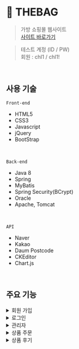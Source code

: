 # 👜 THEBAG
> 가방 쇼핑몰 웹사이트  
> [사이트 바로가기](http://localhost:8080/shoppingMall) 


> 테스트 계정 (ID / PW)  
> 회원 : chl1 / chl1!  
<br>

## 사용 기술
`Front-end`  
- HTML5  
- CSS3  
- Javascript  
- jQuery
- BootStrap  
<br>

`Back-end`  
- Java 8  
- Spring  
- MyBatis  
- Spring Security(BCrypt)
- Oracle 
- Apache, Tomcat 
<br>

`API`
- Naver
- Kakao
- Daum Postcode
- CKEditor
- Chart.js
<br>

## 주요 기능  
<details>  
  <summary>회원 가입</summary>  
  <br>  
  
  * ajax를 이용한 아이디 중복 확인 📌 [코드 보기](https://github.com/dev123542/shoppingMall/blob/main/src/main/java/com/shoppingMall/member/controller/MemberController.java#L307)  
    ```
          function idCheck(){
            var idReg = /^(?=.*[a-zA-Z])(?=.*[0-9]).{4,12}$/;   /* 영문,숫자 4~12자리만 가능 */
            var member_id = $("#member_id").val();
            $.ajax({
                url: "${pageContext.request.contextPath}/member/idCheck.do",		
                type:"post", 
                data: {"member_id" : member_id},
                success:function(data){
                  if($.trim(data) == 1){
                    $("#idResult").html("이미 사용 중인 아이디입니다");
                    $("#idResult").css("color", "red");
                  }else if($.trim(data) == 0){
                    if(!idReg.test(member_id)){
                      $("#idResult").html("영문,숫자포함 4~12자리");
                      $("#idResult").css("color", "red");
                    }else{
                      $("#idResult").html("사용 가능한 아이디입니다");
                      $("#idResult").css("color", "green");
                    }
                  }
                },
                error: function(){
                  console.log("아이디 중복확인 ajax 에러");
                }
           });
      }
    ```
  * 정규식으로 아이디, 비밀번호, 이메일 유효성 검사  
  * spring security에서 제공하는 passwordEncoder의 BCrypt 방식으로 비밀번호 암호화  
  * 작성란 전부 입력시 회원 가입 가능  
  * SMTP를 이용한 이메일 인증  
  * 인증 번호를 입력해야만 회원 가입 가능  
  
</details>  

<details>  
  <summary>로그인</summary>
  <br>
  
  * 인터셉터 처리를 하여 임의로 관리자 페이지 접근시 로그인 페이지로 이동   
  * 세션에 저장된 값으로 로그인 여부 확인  
  * REST API를 통한 소셜 로그인 구현  
  * 입력하지 않거나 아이디 또는 비밀번호가 일치하지 않을 경우 알림창으로 경고  
  <br>
  
  * 로그인 후 마이 페이지에서 비밀번호, 이메일, 전화번호 정보 수정
</details>  

<details>  
  <summary>관리자</summary>
  <br>
  
  * chart.js를 이용한 신규 가입자, 매출액, 상품별 수요 통계 차트  
  * DB에 저장된 회원 정보 확인  
  * DB에 저장되어 있는 상품을 목록으로 확인  
  * 상품명, 카테고리(상품 대분류), 가격, 상품 구분으로 검색 가능  
  * 상품 정보(색상) 추가  
  * CKEditor를 적용해서 상품 상세 이미지와 상품 설명 첨부  
  * 썸네일 이미지는 별도로 파일 첨부  
  * 빈 입력칸이 있을 경우 알림창이 뜨고, 전부 입력해야 상품 등록 가능  
</details> 

<details>  
  <summary>상품 주문</summary>
  <br>
  
  * Daum postcode API를 사용하여 우편 번호 조회  
  * 상품 주문시 주문날짜와 .Math()로 생성한 무작위 난수 주문 번호 생성  
  * 마이 페이지에서 주문 정보 확인
</details> 

<details>  
  <summary>상품 후기</summary>
  <br>
  
  * 상품 후기 작성/수정/삭제
</details> 
